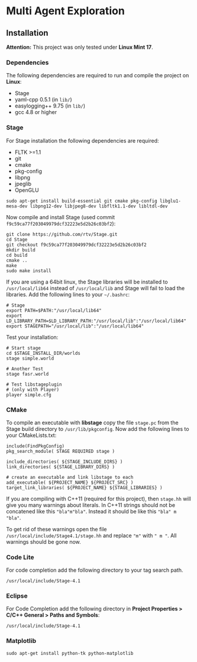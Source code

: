 # Multi Agent Exploration

## Installation

__Attention:__ This project was only tested under __Linux Mint 17__.

### Dependencies

The following dependencies are required to run and compile the project on __Linux__:

* Stage
* yaml-cpp 0.5.1 (in ```lib/```)
* easylogging++ 9.75 (in ```lib/```)
* gcc 4.8 or higher

### Stage

For Stage installation the following dependencies are required:

* FLTK >=1.1
* git
* cmake
* pkg-config
* libpng
* jpeglib
* OpenGLU 

```
sudo apt-get install build-essential git cmake pkg-config libglu1-mesa-dev libpng12-dev libjpeg8-dev libfltk1.1-dev libltdl-dev
```

Now compile and install Stage (used commit ```f9c59ca77f203049979dcf32223e5d2b26c03bf2```):

```
git clone https://github.com/rtv/Stage.git
cd Stage
git checkout f9c59ca77f203049979dcf32223e5d2b26c03bf2
mkdir build
cd build
cmake ..
make
sudo make install
```

If you are using a 64bit linux, the Stage libraries will be installed to ```/usr/local/lib64```
instead of ```/usr/local/lib``` and Stage will fail to load the libraries. Add the following lines
to your ```~/.bashrc```:

```
# Stage
export PATH=$PATH:"/usr/local/lib64"
export LD_LIBRARY_PATH=$LD_LIBRARY_PATH:"/usr/local/lib":"/usr/local/lib64"
export STAGEPATH="/usr/local/lib":"/usr/local/lib64"
```

Test your installation:

```
# Start stage
cd $STAGE_INSTALL_DIR/worlds
stage simple.world

# Another Test
stage fasr.world

# Test libstageplugin
# (only with Player)
player simple.cfg
```

### CMake

To compile an executable with __libstage__ copy the file ```stage.pc``` from the
Stage build directory to ```/usr/lib/pkgconfig```. Now add the following lines
to your CMakeLists.txt:

```
include(FindPkgConfig)
pkg_search_module( STAGE REQUIRED stage )

include_directories( ${STAGE_INCLUDE_DIRS} )
link_directories( ${STAGE_LIBRARY_DIRS} )

# create an executable and link libstage to each
add_executable( ${PROJECT_NAME} ${PROJECT_SRC} )
target_link_libraries( ${PROJECT_NAME} ${STAGE_LIBRARIES} )
```

If you are compiling with C++11 (required for this project), then ```stage.hh```
will give you many warnings about literals. In C++11 strings should not be
concatened like this ```"bla"m"bla"```. Instead it should be like this
```"bla" m "bla"```.

To get rid of these warnings open the file ```/usr/local/include/Stage4.1/stage.hh```
and replace ```"m"``` with ```" m "```. All warnings should be gone now.

### Code Lite

For code completion add the following directory to your tag search path.

```
/usr/local/include/Stage-4.1
```

### Eclipse

For Code Completion add the following directory in **Project Properties > C/C++ General > Paths and Symbols**:

```
/usr/local/include/Stage-4.1
```

### Matplotlib

```
sudo apt-get install python-tk python-matplotlib
```
